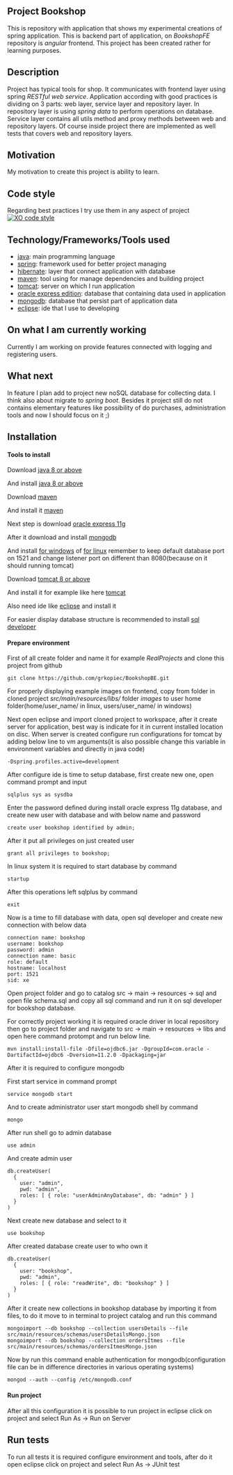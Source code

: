 ## Project Bookshop

This is repository with application that shows my experimental creations of spring application. This is backend part of application, on *BookshopFE* repository is *angular* frontend. This project has been created rather for learning purposes.

## Description

Project has typical tools for shop. It communicates with frontend layer using spring *RESTful web service*. Application according with good practices is dividing on 3 parts: web layer, service layer and repository layer. In repository layer is using *spring data* to perform operations on database. Service layer contains all utils method and proxy methods between web and repository layers. Of course inside project there are implemented as well tests that covers web and repository layers.

## Motivation

My motivation to create this project is ability to learn.

## Code style

Regarding best practices I try use them in any aspect of project
[![XO code style](https://img.shields.io/badge/code_style-XO-5ed9c7.svg)](https://github.com/sindresorhus/standard)

## Technology/Frameworks/Tools used

- [java](https://www.oracle.com/java/index.html): main programming language
- [spring](https://spring.io/): framework used for better project managing
- [hibernate](http://hibernate.org/): layer that connect application with database
- [maven](https://maven.apache.org/): tool using for manage dependencies and building project
- [tomcat](http://tomcat.apache.org/): server on which I run application
- [oracle express edition](http://www.oracle.com/technetwork/database/database-technologies/express-edition/overview/index.html): database that containing data used in application
- [mongodb](https://www.mongodb.com/): database that persist part of application data
- [eclipse](https://www.eclipse.org/): ide that I use to developing

## On what I am currently working

Currently I am working on provide features connected with logging and registering users.

## What next

In feature I plan add to project new noSQL database for collecting data. I think also about migrate to *spring boot*. Besides it project still do not contains elementary features like possibility of do purchases, administration tools and now I should focus on it ;)

## Installation

#### Tools to install

Download [java 8 or above](http://www.oracle.com/technetwork/java/javase/downloads/jdk8-downloads-2133151.html)

And install [java 8 or above](https://docs.oracle.com/javase/8/docs/technotes/guides/install/install_overview.html)

Download [maven](https://maven.apache.org/download.cgi)

And install it [maven](https://maven.apache.org/install.html)

Next step is download [oracle express 11g](http://www.oracle.com/technetwork/database/database-technologies/express-edition/downloads/index.html)

After it download and install [mongodb](https://docs.mongodb.com/manual/installation/)

And install [for windows](https://www.thegeekstuff.com/2008/10/oracle-11g-step-by-step-installation-guide-with-screenshots/) of [for linux](https://askubuntu.com/questions/566734/how-to-install-oracle-11gr2-on-ubuntu-14-04) remember to keep default database port on 1521 and change listener port on different than 8080(because on it should running tomcat)

Download [tomcat 8 or above](https://tomcat.apache.org/download-80.cgi)

And install it for example like here [tomcat](https://www.ntu.edu.sg/home/ehchua/programming/howto/Tomcat_HowTo.html)

Also need ide like [eclipse](https://spring.io/tools) and install it

For easier display database structure is recommended to install [sql developer](http://www.oracle.com/technetwork/developer-tools/sql-developer/downloads/index.html)

#### Prepare environment

First of all create folder and name it for example *RealProjects* and clone this project from github

```code
git clone https://github.com/grkopiec/BookshopBE.git
```

For properly displaying example images on frontend, copy from folder in cloned project *src/main/resources/libs/* folder *images* to user home folder(home/user_name/ in linux, users/user_name/ in windows)

Next open eclipse and import cloned project to workspace, after it create server for application, best way is indicate for it in current installed location on disc. When server is created configure run configurations for tomcat by adding below line to vm arguments(it is also possible change this variable in environment variables and directly in java code)

```code
-Dspring.profiles.active=development
```

After configure ide is time to setup database, first create new one, open command prompt and input

```code
sqlplus sys as sysdba
```
Enter the password defined during install oracle express 11g database, and create new user with database and with below name and password

```code
create user bookshop identified by admin;
```

After it put all privileges on just created user

```code
grant all privileges to bookshop;
```

In linux system it is required to start database by command

```code
startup
```

After this operations left sqlplus by command

```code
exit
```

Now is a time to fill database with data, open sql developer and create new connection with below data

```code
connection name: bookshop
username: bookshop
password: admin
connection name: basic
role: default
hostname: localhost
port: 1521
sid: xe
```

Open project folder and go to catalog src -> main -> resources -> sql and open file schema.sql and copy all sql command and run it on sql developer for bookshop database.

For correctly project working it is required oracle driver in local repository then go to project folder and navigate to src -> main -> resources -> libs and open here command protompt and run below line.

```code
mvn install:install-file -Dfile=ojdbc6.jar -DgroupId=com.oracle -DartifactId=ojdbc6 -Dversion=11.2.0 -Dpackaging=jar
```

After it is required to configure mongodb

First start service in command prompt

```code
service mongodb start
```

And to create administrator user start mongodb shell by command

```code
mongo
```

After run shell go to admin database

```code
use admin
```

And create admin user

```code
db.createUser(
  {
    user: "admin",
    pwd: "admin",
    roles: [ { role: "userAdminAnyDatabase", db: "admin" } ]
  }
)
```

Next create new database and select to it

```code
use bookshop
```

After created database create user to who own it

```code
db.createUser(
  {
    user: "bookshop",
    pwd: "admin",
    roles: [ { role: "readWrite", db: "bookshop" } ]
  }
)
```

After it create new collections in bookshop database by importing it from files, to do it move to in terminal to project catalog and run this command

```code
mongoimport --db bookshop --collection usersDetails --file src/main/resources/schemas/usersDetailsMongo.json
mongoimport --db bookshop --collection ordersItmes --file src/main/resources/schemas/ordersItmesMongo.json
```

Now by run this command enable authentication for mongodb(configuration file can be in difference directories in various operating systems)

```code
mongod --auth --config /etc/mongodb.conf
```

#### Run project

After all this configuration it is possible to run project in eclipse click on project and select Run As -> Run on Server

## Run tests

To run all tests it is required configure environment and tools, after do it open eclipse click on project and select Run As -> JUnit test
